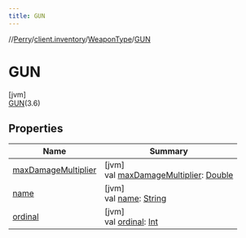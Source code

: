 ```yaml
---
title: GUN
---
```

//[Perry](../../../../index.html)/[client.inventory](../../index.html)/[WeaponType](../index.html)/[GUN](index.html)



# GUN



[jvm]\
[GUN](index.html)(3.6)



## Properties


| Name | Summary |
|---|---|
| [maxDamageMultiplier](max-damage-multiplier.html) | [jvm]<br>val [maxDamageMultiplier](max-damage-multiplier.html): [Double](https://kotlinlang.org/api/latest/jvm/stdlib/kotlin/-double/index.html) |
| [name](name.html) | [jvm]<br>val [name](name.html): [String](https://kotlinlang.org/api/latest/jvm/stdlib/kotlin/-string/index.html) |
| [ordinal](ordinal.html) | [jvm]<br>val [ordinal](ordinal.html): [Int](https://kotlinlang.org/api/latest/jvm/stdlib/kotlin/-int/index.html) |

